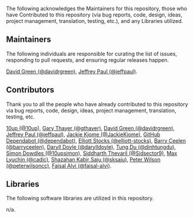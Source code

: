 The following acknowledges the Maintainers for this repository, those who have Contributed to this repository (via bug reports, code, design, ideas, project management, translation, testing, etc.), and any Libraries utilized.

## Maintainers

The following individuals are responsible for curating the list of issues, responding to pull requests, and ensuring regular releases happen.

[David Green (@davidrgreen)](https://github.com/davidrgreen), [Jeffrey Paul (@jeffpaul)](https://github.com/jeffpaul).

## Contributors

Thank you to all the people who have already contributed to this repository via bug reports, code, design, ideas, project management, translation, testing, etc.

[10up (@10up)](https://github.com/10up), [Gary Thayer (@gthayer)](https://github.com/gthayer), [David Green (@davidrgreen)](https://github.com/davidrgreen), [Jeffrey Paul (@jeffpaul)](https://github.com/jeffpaul), [Jackie Kjome (@JackieKjome)](https://github.com/JackieKjome), [GitHub Dependabot (@dependabot)](https://github.com/apps/dependabotg), [Elliott Stocks (@elliott-stocks)](https://github.com/elliott-stocks), [Barry Ceelen (@barryceelen)](https://github.com/barryceelen), [Daryll Doyle (@darylldoyle)](https://github.com/darylldoyle), [Tung Du (@dinhtungdu)](https://github.com/dinhtungdu), [Simon Dowdles (@10upsimon)](https://github.com/10upsimon), [Siddharth Thevaril (@Sidsector9)](https://github.com/Sidsector9), [Max Lyuchin (@cadic)](https://github.com/cadic), [Shazahan Kabir Saju (@sksaju)](https://github.com/sksaju), [Peter Wilson (@peterwilsoncc)](https://github.com/peterwilsoncc), [Faisal Alvi (@faisal-alvi)](https://github.com/faisal-alvi).

## Libraries

The following software libraries are utilized in this repository.

n/a.
